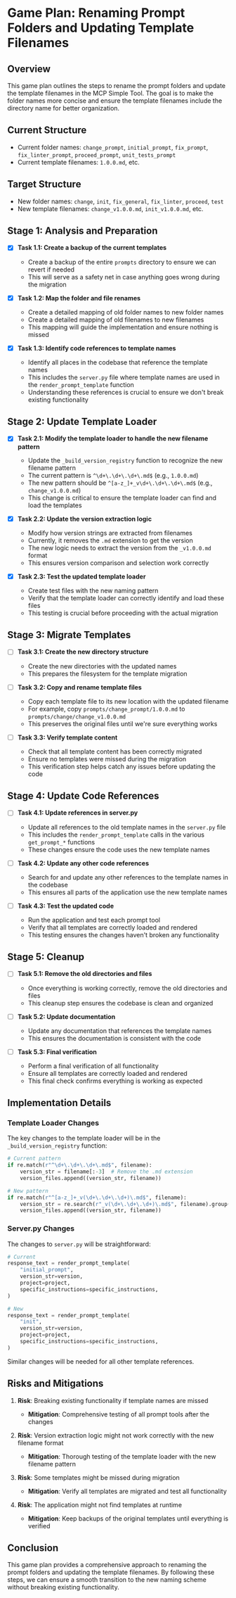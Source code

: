 # Game Plan: Renaming Prompt Folders and Updating Template Filenames

## Overview
This game plan outlines the steps to rename the prompt folders and update the template filenames in the MCP Simple Tool. The goal is to make the folder names more concise and ensure the template filenames include the directory name for better organization.

## Current Structure
- Current folder names: `change_prompt`, `initial_prompt`, `fix_prompt`, `fix_linter_prompt`, `proceed_prompt`, `unit_tests_prompt`
- Current template filenames: `1.0.0.md`, etc.

## Target Structure
- New folder names: `change`, `init`, `fix_general`, `fix_linter`, `proceed`, `test`
- New template filenames: `change_v1.0.0.md`, `init_v1.0.0.md`, etc.

## Stage 1: Analysis and Preparation

- [x] **Task 1.1: Create a backup of the current templates**
  - Create a backup of the entire `prompts` directory to ensure we can revert if needed
  - This will serve as a safety net in case anything goes wrong during the migration

- [x] **Task 1.2: Map the folder and file renames**
  - Create a detailed mapping of old folder names to new folder names
  - Create a detailed mapping of old filenames to new filenames
  - This mapping will guide the implementation and ensure nothing is missed

- [x] **Task 1.3: Identify code references to template names**
  - Identify all places in the codebase that reference the template names
  - This includes the `server.py` file where template names are used in the `render_prompt_template` function
  - Understanding these references is crucial to ensure we don't break existing functionality

## Stage 2: Update Template Loader

- [x] **Task 2.1: Modify the template loader to handle the new filename pattern**
  - Update the `_build_version_registry` function to recognize the new filename pattern
  - The current pattern is `^\d+\.\d+\.\d+\.md$` (e.g., `1.0.0.md`)
  - The new pattern should be `^[a-z_]+_v\d+\.\d+\.\d+\.md$` (e.g., `change_v1.0.0.md`)
  - This change is critical to ensure the template loader can find and load the templates

- [x] **Task 2.2: Update the version extraction logic**
  - Modify how version strings are extracted from filenames
  - Currently, it removes the `.md` extension to get the version
  - The new logic needs to extract the version from the `_v1.0.0.md` format
  - This ensures version comparison and selection work correctly

- [x] **Task 2.3: Test the updated template loader**
  - Create test files with the new naming pattern
  - Verify that the template loader can correctly identify and load these files
  - This testing is crucial before proceeding with the actual migration

## Stage 3: Migrate Templates

- [ ] **Task 3.1: Create the new directory structure**
  - Create the new directories with the updated names
  - This prepares the filesystem for the template migration

- [ ] **Task 3.2: Copy and rename template files**
  - Copy each template file to its new location with the updated filename
  - For example, copy `prompts/change_prompt/1.0.0.md` to `prompts/change/change_v1.0.0.md`
  - This preserves the original files until we're sure everything works

- [ ] **Task 3.3: Verify template content**
  - Check that all template content has been correctly migrated
  - Ensure no templates were missed during the migration
  - This verification step helps catch any issues before updating the code

## Stage 4: Update Code References

- [ ] **Task 4.1: Update references in server.py**
  - Update all references to the old template names in the `server.py` file
  - This includes the `render_prompt_template` calls in the various `get_prompt_*` functions
  - These changes ensure the code uses the new template names

- [ ] **Task 4.2: Update any other code references**
  - Search for and update any other references to the template names in the codebase
  - This ensures all parts of the application use the new template names

- [ ] **Task 4.3: Test the updated code**
  - Run the application and test each prompt tool
  - Verify that all templates are correctly loaded and rendered
  - This testing ensures the changes haven't broken any functionality

## Stage 5: Cleanup

- [ ] **Task 5.1: Remove the old directories and files**
  - Once everything is working correctly, remove the old directories and files
  - This cleanup step ensures the codebase is clean and organized

- [ ] **Task 5.2: Update documentation**
  - Update any documentation that references the template names
  - This ensures the documentation is consistent with the code

- [ ] **Task 5.3: Final verification**
  - Perform a final verification of all functionality
  - Ensure all templates are correctly loaded and rendered
  - This final check confirms everything is working as expected

## Implementation Details

### Template Loader Changes
The key changes to the template loader will be in the `_build_version_registry` function:

```python
# Current pattern
if re.match(r"^\d+\.\d+\.\d+\.md$", filename):
    version_str = filename[:-3]  # Remove the .md extension
    version_files.append((version_str, filename))

# New pattern
if re.match(r"^[a-z_]+_v(\d+\.\d+\.\d+)\.md$", filename):
    version_str = re.search(r"_v(\d+\.\d+\.\d+)\.md$", filename).group(1)
    version_files.append((version_str, filename))
```

### Server.py Changes
The changes to `server.py` will be straightforward:

```python
# Current
response_text = render_prompt_template(
    "initial_prompt",
    version_str=version,
    project=project,
    specific_instructions=specific_instructions,
)

# New
response_text = render_prompt_template(
    "init",
    version_str=version,
    project=project,
    specific_instructions=specific_instructions,
)
```

Similar changes will be needed for all other template references.

## Risks and Mitigations

1. **Risk**: Breaking existing functionality if template names are missed
   - **Mitigation**: Comprehensive testing of all prompt tools after the changes

2. **Risk**: Version extraction logic might not work correctly with the new filename format
   - **Mitigation**: Thorough testing of the template loader with the new filename pattern

3. **Risk**: Some templates might be missed during migration
   - **Mitigation**: Verify all templates are migrated and test all functionality

4. **Risk**: The application might not find templates at runtime
   - **Mitigation**: Keep backups of the original templates until everything is verified

## Conclusion
This game plan provides a comprehensive approach to renaming the prompt folders and updating the template filenames. By following these steps, we can ensure a smooth transition to the new naming scheme without breaking existing functionality. 